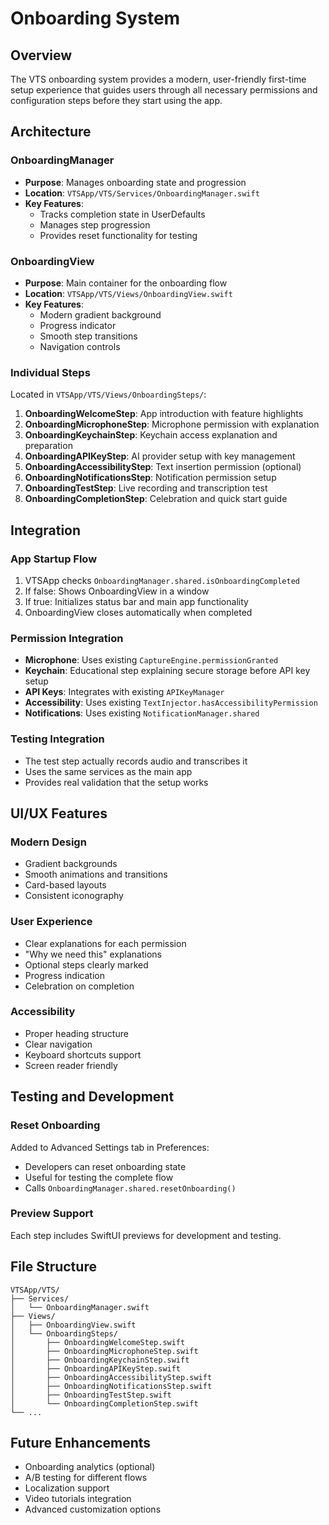# Onboarding System

## Overview

The VTS onboarding system provides a modern, user-friendly first-time setup experience that guides users through all necessary permissions and configuration steps before they start using the app.

## Architecture

### OnboardingManager
- **Purpose**: Manages onboarding state and progression
- **Location**: `VTSApp/VTS/Services/OnboardingManager.swift`
- **Key Features**:
  - Tracks completion state in UserDefaults
  - Manages step progression
  - Provides reset functionality for testing

### OnboardingView
- **Purpose**: Main container for the onboarding flow
- **Location**: `VTSApp/VTS/Views/OnboardingView.swift`
- **Key Features**:
  - Modern gradient background
  - Progress indicator
  - Smooth step transitions
  - Navigation controls

### Individual Steps
Located in `VTSApp/VTS/Views/OnboardingSteps/`:

1. **OnboardingWelcomeStep**: App introduction with feature highlights
2. **OnboardingMicrophoneStep**: Microphone permission with explanation
3. **OnboardingKeychainStep**: Keychain access explanation and preparation
4. **OnboardingAPIKeyStep**: AI provider setup with key management
5. **OnboardingAccessibilityStep**: Text insertion permission (optional)
6. **OnboardingNotificationsStep**: Notification permission setup
7. **OnboardingTestStep**: Live recording and transcription test
8. **OnboardingCompletionStep**: Celebration and quick start guide

## Integration

### App Startup Flow
1. VTSApp checks `OnboardingManager.shared.isOnboardingCompleted`
2. If false: Shows OnboardingView in a window
3. If true: Initializes status bar and main app functionality
4. OnboardingView closes automatically when completed

### Permission Integration
- **Microphone**: Uses existing `CaptureEngine.permissionGranted`
- **Keychain**: Educational step explaining secure storage before API key setup
- **API Keys**: Integrates with existing `APIKeyManager`
- **Accessibility**: Uses existing `TextInjector.hasAccessibilityPermission`
- **Notifications**: Uses existing `NotificationManager.shared`

### Testing Integration
- The test step actually records audio and transcribes it
- Uses the same services as the main app
- Provides real validation that the setup works

## UI/UX Features

### Modern Design
- Gradient backgrounds
- Smooth animations and transitions
- Card-based layouts
- Consistent iconography

### User Experience
- Clear explanations for each permission
- "Why we need this" explanations
- Optional steps clearly marked
- Progress indication
- Celebration on completion

### Accessibility
- Proper heading structure
- Clear navigation
- Keyboard shortcuts support
- Screen reader friendly

## Testing and Development

### Reset Onboarding
Added to Advanced Settings tab in Preferences:
- Developers can reset onboarding state
- Useful for testing the complete flow
- Calls `OnboardingManager.shared.resetOnboarding()`

### Preview Support
Each step includes SwiftUI previews for development and testing.

## File Structure

```
VTSApp/VTS/
├── Services/
│   └── OnboardingManager.swift
├── Views/
│   ├── OnboardingView.swift
│   └── OnboardingSteps/
│       ├── OnboardingWelcomeStep.swift
│       ├── OnboardingMicrophoneStep.swift
│       ├── OnboardingKeychainStep.swift
│       ├── OnboardingAPIKeyStep.swift
│       ├── OnboardingAccessibilityStep.swift
│       ├── OnboardingNotificationsStep.swift
│       ├── OnboardingTestStep.swift
│       └── OnboardingCompletionStep.swift
└── ...
```

## Future Enhancements

- Onboarding analytics (optional)
- A/B testing for different flows
- Localization support
- Video tutorials integration
- Advanced customization options